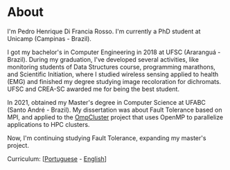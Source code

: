 # About

I'm Pedro Henrique Di Francia Rosso. I'm currently a PhD student at Unicamp (Campinas - Brazil).

I got my bachelor's in Computer Engineering in 2018 at UFSC (Araranguá - Brazil). During my graduation, I've developed several activities, like monitoring students of Data Structures course, programming marathons, and Scientific Initiation, where I studied wireless sensing applied to health (EMG) and finished my degree studying image recoloration for dichromats. UFSC and CREA-SC awarded me for being the best student.

In 2021, obtained my Master's degree in Computer Science at UFABC (Santo André - Brazil). My dissertation was about Fault Tolerance based on MPI, and applied to the [OmpCluster](https://ompcluster.gitlab.io) project that uses OpenMP to parallelize applications to HPC clusters.

Now, I'm continuing studying Fault Tolerance, expanding my master's project.


Curriculum: [[Portuguese](https://github.com/PedrooHR/curriculum/releases/download/1.0/curriculum.PT-BR.pdf) - [English](https://github.com/PedrooHR/curriculum/releases/download/1.0/curriculum.EN-US.pdf)]